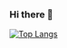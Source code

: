 ### Hi there 👋

[![Top Langs](https://github-readme-stats.vercel.app/api/top-langs/?username={nyutonn}
)](https://github.com/anuraghazra/github-readme-stats)


<!--
**nyutonn/nyutonn** is a ✨ _special_ ✨ repository because its `README.md` (this file) appears on your GitHub profile.

Here are some ideas to get you started:

- 🔭 I’m currently working on ...
- 🌱 I’m currently learning ...
- 👯 I’m looking to collaborate on ...
- 🤔 I’m looking for help with ...
- 💬 Ask me about ...
- 📫 How to reach me: ...
- 😄 Pronouns: ...
- ⚡ Fun fact: ...
-->
